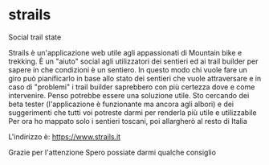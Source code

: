 # strails
Social trail state


Strails è un'applicazione web utile agli appassionati di Mountain bike e trekking.
È un "aiuto" social agli utilizzatori dei sentieri ed ai trail builder per sapere in che condizioni è un sentiero.
In questo modo chi vuole fare un giro può pianificarlo in base allo stato dei sentieri che vuole attraversare e in caso di "problemi" i trail  builder saprebbero con più certezza dove e come intervenire.
Penso potrebbe essere una soluzione utile.
Sto cercando dei beta tester (l'applicazione è funzionante ma ancora agli albori) e dei suggerimenti che tutti voi potreste darmi per renderla più utile e utilizzabile
Per ora ho mappato solo i sentieri toscani, poi allargherò al resto di Italia

L'indirizzo è:
https://www.strails.it

Grazie per l'attenzione 
Spero possiate darmi qualche consiglio

